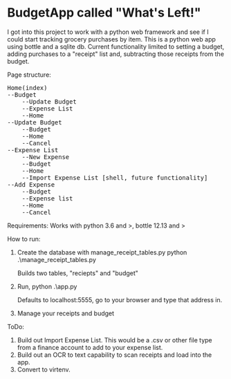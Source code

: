 # BudgetApp called "What's Left!"
I got into this project to work with a python web framework and see if I could start tracking grocery purchases by item.
This is a python web app using bottle and a sqlite db. 
Current functionality limited to setting a budget, adding purchases to a "receipt" list and, subtracting those receipts from the budget. 

Page structure: 
<pre>
Home(index)
--Budget
	--Update Budget
	--Expense List
	--Home
--Update Budget
	--Budget
	--Home
	--Cancel
--Expense List
	--New Expense 
	--Budget 
	--Home 
	--Import Expense List [shell, future functionality]
--Add Expense
	--Budget 
	--Expense list
	--Home 
	--Cancel
</pre>

Requirements: 
Works with python 3.6 and >, bottle 12.13 and >

How to run: 
1. Create the database with manage_receipt_tables.py
	python .\manage_receipt_tables.py 
	
	Builds two tables, "reciepts" and "budget"

2. Run, python .\app.py

	Defaults to localhost:5555, go to your browser and type that address in. 

3. Manage your receipts and budget 

ToDo: 
1. Build out Import Expense List.  This would be a .csv or other file type from a finance account to add to your expense list. 
2. Build out an OCR to text capability to scan receipts and load into the app.
3. Convert to virtenv.
